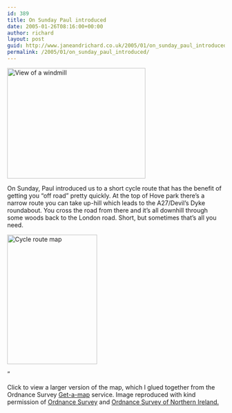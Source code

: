 ```yaml
---
id: 389
title: On Sunday Paul introduced
date: 2005-01-26T08:16:00+00:00
author: richard
layout: post
guid: http://www.janeandrichard.co.uk/2005/01/on_sunday_paul_introduced
permalink: /2005/01/on_sunday_paul_introduced/
---
```

<img src="http://www.janeandrichard.co.uk/blog/img/2005/01/windmill.jpg" width="320" height="256" alt="View of a windmill" />

On Sunday, Paul introduced us to a short cycle route that has the benefit of getting you &#8220;off road&#8221; pretty quickly. At the top of Hove park there&#8217;s a narrow route you can take up-hill which leads to the A27/Devil&#8217;s Dyke roundabout. You cross the road from there and it&#8217;s all downhill through some woods back to the London road. Short, but sometimes that&#8217;s all you need.

[<img src="http://www.janeandrichard.co.uk/blog/img/2005/01/windmill-route-small.jpg" width="208" height="300" alt="Cycle route map" />](http://v1.janeandrichard.co.ukhttp://farm3.static.flickr.com/2462/3979994801_005cf21a07_o.jpg)

&#8221;

Click to view a larger version of the map, which I glued together from the Ordnance Survey [Get-a-map](http://www.getamap.co.uk) service. Image reproduced with kind permission of [Ordnance Survey](http://www.ordnancesurvey.co.uk/) and [Ordnance Survey of Northern Ireland.](http://www.osni.gov.uk/)